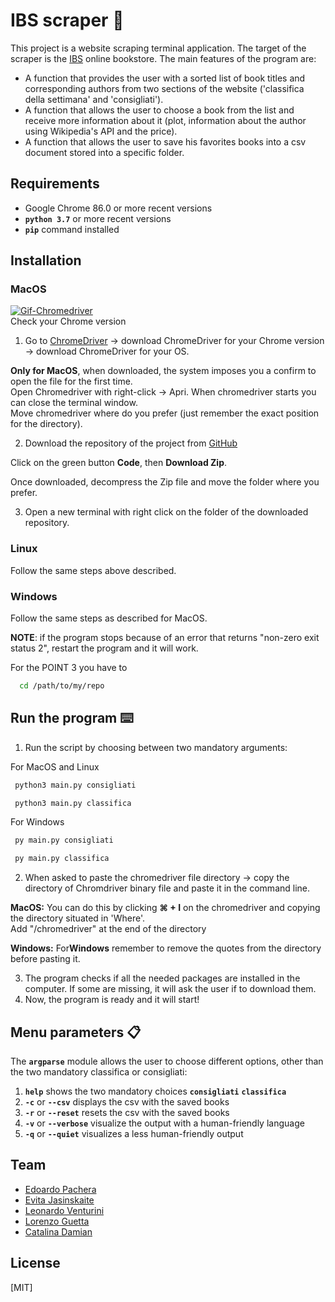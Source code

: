 # IBS scraper :book:

This project is a website scraping terminal application. The target of the scraper is the <a href="https://www.ibs.it/" target="_blank">IBS</a> online bookstore. 
The main features of the program are: 
- A function that provides the user with a sorted list of book titles and corresponding authors from two sections of the website ('classifica della settimana' and 'consigliati').
- A function that allows the user to choose a book from the list and receive more information about it (plot, information about the author using Wikipedia's API and the price). 
- A function that allows the user to save his favorites books into a csv document stored into a specific folder.

## Requirements
- Google Chrome 86.0 or more recent versions
- **`python 3.7`** or more recent versions
- **`pip`**   command installed

## Installation 

### MacOS

<a href="https://imgbb.com/"><img src="https://i.ibb.co/nQxWkF1/Gif-Chromedriver.gif" alt="Gif-Chromedriver" border="0"></a> </br>
Check your Chrome version

1. Go to <a href="https://chromedriver.chromium.org/downloads" target="_blank">ChromeDriver</a> &rarr; download ChromeDriver for your Chrome version &rarr; download ChromeDriver for your OS.

<b>Only for MacOS</b>, when downloaded, the system imposes you a confirm to open the file for the first time.</br>
Open Chromedriver with right-click &rarr; Apri. When chromedriver starts you can close the terminal window.</br>
Move chromedriver where do you prefer (just remember the exact position for the directory).</br>

2. Download the repository of the project from <a href="https://github.com/edoardopachera/IBS_scraper.git" target="_blank">GitHub</a>

Click on the green button <b>Code</b>, then <b>Download Zip</b>. 
   
Once downloaded, decompress the Zip file and move the folder where you prefer. 

3. Open a new terminal with right click on the folder of the downloaded repository.
   
### Linux

Follow the same steps above described. 

### Windows

Follow the same steps as described for MacOS.

<b>NOTE</b>: if the program stops because of an error that returns "non-zero exit status 2", restart the program and it will work. 

For the POINT 3 you have to

 ```bash
   cd /path/to/my/repo
   ```    
   
## Run the program :keyboard:

1. Run the script by choosing between two mandatory arguments:

For MacOS and Linux
  ```bash
   python3 main.py consigliati
   ```
  ```bash
   python3 main.py classifica
   ```

For Windows
  ```bash
   py main.py consigliati
   ```
  ```bash
   py main.py classifica
   ```
2. When asked to paste the chromedriver file directory &rarr; copy the directory of Chromdriver binary file and paste it in the command line.

<b>MacOS:</b> You can do this by clicking <b>&#8984; + I</b> on the chromedriver and copying the directory situated in 'Where'.</br>
Add "/chromedriver" at the end of the directory

<b>Windows:</b>
For<b>Windows</b> remember to remove the quotes from the directory before pasting it.</br>

3. The program checks if all the needed packages are installed in the computer. If some are missing, it will ask the user if to download them. 
4. Now, the program is ready and it will start!
   
## Menu parameters :clipboard:

The  **`argparse`** module allows the user to choose different options, other than the two mandatory classifica or consigliati:
1. **`help`** shows the two mandatory choices **`consigliati`** **`classifica`** 
2. **`-c`** or **`--csv`** displays the csv with the saved books
3. **`-r`** or **`--reset`** resets the csv with the saved books
4. **`-v`** or **`--verbose`** visualize the output with a human-friendly language
5. **`-q`** or **`--quiet`** visualizes a less human-friendly output 

## Team 

- [Edoardo Pachera](https://github.com/edoardopachera) 
- [Evita Jasinskaite](https://github.com/EvitaJasinskaite)
- [Leonardo Venturini](https://github.com/LeoVenturini)
- [Lorenzo Guetta](https://github.com/LGuetta)
- [Catalina Damian](https://github.com/catalina-damian)

## License
[MIT]
